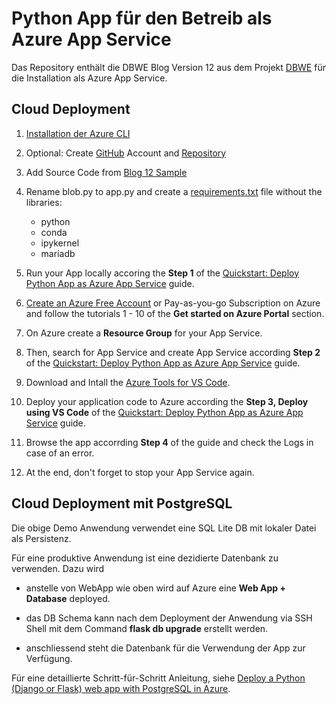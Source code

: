 # Python App für den Betreib als Azure App Service

Das Repository enthält die DBWE Blog Version 12 aus dem Projekt [DBWE](https://github.com/iten-engineering/dbwe/tree/main) für die Installation als Azure App Service.

## Cloud Deployment 

1. [Installation der Azure CLI](https://learn.microsoft.com/en-us/cli/azure/install-azure-cli-windows?tabs=azure-cli)

2. Optional: Create [GitHub](https://github.com/) Account and [Repository](https://docs.github.com/en/repositories/creating-and-managing-repositories/quickstart-for-repositories) 

3. Add Source Code from [Blog 12 Sample](https://github.com/iten-engineering/dbwe/tree/main/flask/blog12) 

4. Rename blob.py to app.py and create a [requirements.txt](https://github.com/iten-engineering/dbwe-blog/blob/main/requirements.txt) file without the libraries:
   - python
   - conda
   - ipykernel
   - mariadb

5. Run your App locally accoring the **Step 1** of the [Quickstart: Deploy Python App as Azure App Service](https://learn.microsoft.com/en-us/azure/app-service/quickstart-python?tabs=flask%2Cwindows%2Cazure-portal%2Cvscode-deploy%2Cdeploy-instructions-azportal%2Cterminal-bash%2Cdeploy-instructions-zip-azcli) guide.

6. [Create an Azure Free Account](https://azure.microsoft.com/en-us/free) or Pay-as-you-go Subscription on Azure and follow the tutorials 1 - 10 of the **Get started on Azure Portal** section.

7. On Azure create a **Resource Group** for your App Service.

8. Then, search for App Service and create App Service according **Step 2** of the [Quickstart: Deploy Python App as Azure App Service](https://learn.microsoft.com/en-us/azure/app-service/quickstart-python?tabs=flask%2Cwindows%2Cazure-portal%2Cvscode-deploy%2Cdeploy-instructions-azportal%2Cterminal-bash%2Cdeploy-instructions-zip-azcli) guide.

9. Download and Intall the [Azure Tools for VS Code](https://marketplace.visualstudio.com/items?itemName=ms-vscode.vscode-node-azure-pack).

10. Deploy your application code to Azure according the **Step 3, Deploy using VS Code** of the [Quickstart: Deploy Python App as Azure App Service](https://learn.microsoft.com/en-us/azure/app-service/quickstart-python?tabs=flask%2Cwindows%2Cazure-portal%2Cvscode-deploy%2Cdeploy-instructions-azportal%2Cterminal-bash%2Cdeploy-instructions-zip-azcli) guide.

11. Browse the app accorrding **Step 4** of the guide and check the Logs in case of an error.

12. At the end, don't forget to stop your App Service again.


## Cloud Deployment mit PostgreSQL

Die obige Demo Anwendung verwendet eine SQL Lite DB mit lokaler Datei als Persistenz. 

Für eine produktive Anwendung ist eine dezidierte Datenbank zu verwenden. Dazu wird
 - anstelle von WebApp wie oben wird auf Azure eine **Web App + Database** deployed. 

- das DB Schema kann nach dem  Deployment der Anwendung via SSH Shell mit dem Command **flask db upgrade** erstellt werden.

- anschliessend steht die Datenbank für die Verwendung der App zur Verfügung.
 
Für eine detaillierte Schritt-für-Schritt Anleitung, siehe [Deploy a Python (Django or Flask) web app with PostgreSQL in Azure](
https://learn.microsoft.com/en-us/azure/app-service/tutorial-python-postgresql-app?tabs=flask%2Cwindows&pivots=azure-portal).